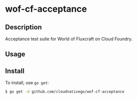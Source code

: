 # wof-cf-acceptance

## Description
Acceptance test suite for World of Fluxcraft on Cloud Foundry.

## Usage

## Install

To install, use `go get`:

```bash
$ go get -d github.com/cloudnativego/wof-cf-acceptance
```
